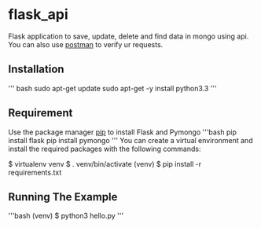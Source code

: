 # flask_api
Flask application to save, update, delete and find data in mongo using api.
You can also use [postman](https://learning.postman.com/docs/postman/api-documentation/documenting-your-api/) to verify ur requests.
## Installation
''' bash
sudo apt-get update
sudo apt-get -y install python3.3
'''
## Requirement
Use the package manager [pip](https://pip.pypa.io/en/stable/) to install Flask and Pymongo
'''bash
pip install flask
pip install pymongo
'''
You can create a virtual environment and install the required packages with the following commands:

$ virtualenv venv
$ . venv/bin/activate
(venv) $ pip install -r requirements.txt

## Running The Example
'''bash
(venv) $ python3 hello.py
'''
